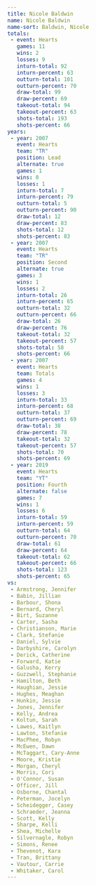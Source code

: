 ```yaml
---
title: Nicole Baldwin
name: Nicole Baldwin
name-sort: Baldwin, Nicole
totals:
 - event: Hearts
   games: 11
   wins: 2
   losses: 9
   inturn-total: 92
   inturn-percent: 63
   outturn-total: 101
   outturn-percent: 70
   draw-total: 99
   draw-percent: 69
   takeout-total: 94
   takeout-percent: 63
   shots-total: 193
   shots-percent: 66
years:
 - year: 2007
   event: Hearts
   team: "TR"
   position: Lead
   alternate: true
   games: 1
   wins: 0
   losses: 1
   inturn-total: 7
   inturn-percent: 79
   outturn-total: 5
   outturn-percent: 90
   draw-total: 12
   draw-percent: 83
   shots-total: 12
   shots-percent: 83
 - year: 2007
   event: Hearts
   team: "TR"
   position: Second
   alternate: true
   games: 3
   wins: 1
   losses: 2
   inturn-total: 26
   inturn-percent: 65
   outturn-total: 32
   outturn-percent: 66
   draw-total: 26
   draw-percent: 76
   takeout-total: 32
   takeout-percent: 57
   shots-total: 58
   shots-percent: 66
 - year: 2007
   event: Hearts
   team: Totals
   games: 4
   wins: 1
   losses: 3
   inturn-total: 33
   inturn-percent: 68
   outturn-total: 37
   outturn-percent: 69
   draw-total: 38
   draw-percent: 78
   takeout-total: 32
   takeout-percent: 57
   shots-total: 70
   shots-percent: 69
 - year: 2019
   event: Hearts
   team: "YT"
   position: Fourth
   alternate: false
   games: 7
   wins: 1
   losses: 6
   inturn-total: 59
   inturn-percent: 59
   outturn-total: 64
   outturn-percent: 70
   draw-total: 61
   draw-percent: 64
   takeout-total: 62
   takeout-percent: 66
   shots-total: 123
   shots-percent: 65
vs:
 - Armstrong, Jennifer
 - Babin, Jillian
 - Barbour, Shona
 - Bernard, Cheryl
 - Birt, Suzanne
 - Carter, Sasha
 - Christianson, Marie
 - Clark, Stefanie
 - Daniel, Sylvie
 - Darbyshire, Carolyn
 - Derick, Catherine
 - Forward, Katie
 - Galusha, Kerry
 - Guzzwell, Stephanie
 - Hamilton, Beth
 - Haughian, Jessie
 - Hughes, Meaghan
 - Hunkin, Jessie
 - Jones, Jennifer
 - Kelly, Andrea
 - Koltun, Sarah
 - Lawes, Kaitlyn
 - Lawton, Stefanie
 - MacPhee, Robyn
 - McEwen, Dawn
 - McTaggart, Cary-Anne
 - Moore, Kristie
 - Morgan, Cheryl
 - Morris, Cori
 - O'Connor, Susan
 - Officer, Jill
 - Osborne, Chantal
 - Peterman, Jocelyn
 - Scheidegger, Casey
 - Schraeder, Jeanna
 - Scott, Kelly
 - Sharpe, Kelli
 - Shea, Michelle
 - Silvernagle, Robyn
 - Simons, Renee
 - Thevenot, Kara
 - Tran, Brittany
 - Vautour, Carrie
 - Whitaker, Carol
---
```

